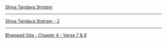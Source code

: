 [Shiva Tandava Strotam](https://github.com/ashokasec/Shlokas/blob/main/Shiva%20Tandava%20Stotram.md)

-----------------------------------

[Shiva Tandava Stotram - 2](https://github.com/ashokasec/Shlokas/blob/main/Shiva%20Tandava%20Stotram%20-%202.md)

-----------------------------------

[Bhagwad Gita - Chapter 4 - Verse 7 & 8](https://github.com/ashokasec/Shlokas/blob/main/Bhagwad%20Gita%20-%20Chapter%204%20-%20Verse%207%20%26%208.md)
